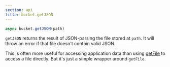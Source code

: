 ```yaml
---
section: api
title: bucket.getJSON
---
```


```js
async bucket.getJSON(path)
```

`getJSON` returns the result of JSON-parsing the file stored at `path`. It will throw an error if that file doesn't contain valid JSON.

This is often more useful for accessing application data than using [getFile](#docs-bucket-getfile) to access a file directly. But it's just a simple wrapper around `getFile`.


